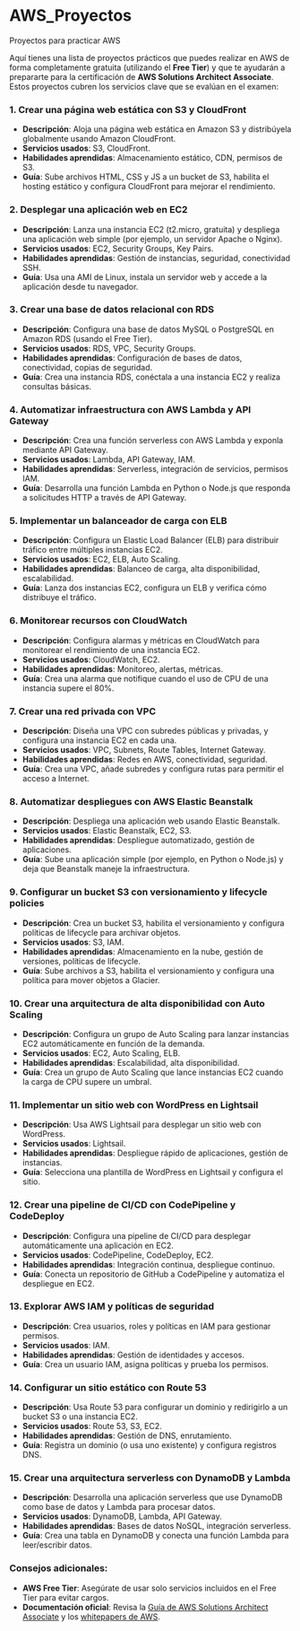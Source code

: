 # AWS_Proyectos
Proyectos para practicar AWS

Aquí tienes una lista de proyectos prácticos que puedes realizar en AWS de forma completamente gratuita (utilizando el **Free Tier**) y que te ayudarán a prepararte para la certificación de **AWS Solutions Architect Associate**. Estos proyectos cubren los servicios clave que se evalúan en el examen:

### 1. **Crear una página web estática con S3 y CloudFront**
- **Descripción**: Aloja una página web estática en Amazon S3 y distribúyela globalmente usando Amazon CloudFront.
- **Servicios usados**: S3, CloudFront.
- **Habilidades aprendidas**: Almacenamiento estático, CDN, permisos de S3.
- **Guía**: Sube archivos HTML, CSS y JS a un bucket de S3, habilita el hosting estático y configura CloudFront para mejorar el rendimiento.

### 2. **Desplegar una aplicación web en EC2**
- **Descripción**: Lanza una instancia EC2 (t2.micro, gratuita) y despliega una aplicación web simple (por ejemplo, un servidor Apache o Nginx).
- **Servicios usados**: EC2, Security Groups, Key Pairs.
- **Habilidades aprendidas**: Gestión de instancias, seguridad, conectividad SSH.
- **Guía**: Usa una AMI de Linux, instala un servidor web y accede a la aplicación desde tu navegador.

### 3. **Crear una base de datos relacional con RDS**
- **Descripción**: Configura una base de datos MySQL o PostgreSQL en Amazon RDS (usando el Free Tier).
- **Servicios usados**: RDS, VPC, Security Groups.
- **Habilidades aprendidas**: Configuración de bases de datos, conectividad, copias de seguridad.
- **Guía**: Crea una instancia RDS, conéctala a una instancia EC2 y realiza consultas básicas.

### 4. **Automatizar infraestructura con AWS Lambda y API Gateway**
- **Descripción**: Crea una función serverless con AWS Lambda y exponla mediante API Gateway.
- **Servicios usados**: Lambda, API Gateway, IAM.
- **Habilidades aprendidas**: Serverless, integración de servicios, permisos IAM.
- **Guía**: Desarrolla una función Lambda en Python o Node.js que responda a solicitudes HTTP a través de API Gateway.

### 5. **Implementar un balanceador de carga con ELB**
- **Descripción**: Configura un Elastic Load Balancer (ELB) para distribuir tráfico entre múltiples instancias EC2.
- **Servicios usados**: EC2, ELB, Auto Scaling.
- **Habilidades aprendidas**: Balanceo de carga, alta disponibilidad, escalabilidad.
- **Guía**: Lanza dos instancias EC2, configura un ELB y verifica cómo distribuye el tráfico.

### 6. **Monitorear recursos con CloudWatch**
- **Descripción**: Configura alarmas y métricas en CloudWatch para monitorear el rendimiento de una instancia EC2.
- **Servicios usados**: CloudWatch, EC2.
- **Habilidades aprendidas**: Monitoreo, alertas, métricas.
- **Guía**: Crea una alarma que notifique cuando el uso de CPU de una instancia supere el 80%.

### 7. **Crear una red privada con VPC**
- **Descripción**: Diseña una VPC con subredes públicas y privadas, y configura una instancia EC2 en cada una.
- **Servicios usados**: VPC, Subnets, Route Tables, Internet Gateway.
- **Habilidades aprendidas**: Redes en AWS, conectividad, seguridad.
- **Guía**: Crea una VPC, añade subredes y configura rutas para permitir el acceso a Internet.

### 8. **Automatizar despliegues con AWS Elastic Beanstalk**
- **Descripción**: Despliega una aplicación web usando Elastic Beanstalk.
- **Servicios usados**: Elastic Beanstalk, EC2, S3.
- **Habilidades aprendidas**: Despliegue automatizado, gestión de aplicaciones.
- **Guía**: Sube una aplicación simple (por ejemplo, en Python o Node.js) y deja que Beanstalk maneje la infraestructura.

### 9. **Configurar un bucket S3 con versionamiento y lifecycle policies**
- **Descripción**: Crea un bucket S3, habilita el versionamiento y configura políticas de lifecycle para archivar objetos.
- **Servicios usados**: S3, IAM.
- **Habilidades aprendidas**: Almacenamiento en la nube, gestión de versiones, políticas de lifecycle.
- **Guía**: Sube archivos a S3, habilita el versionamiento y configura una política para mover objetos a Glacier.

### 10. **Crear una arquitectura de alta disponibilidad con Auto Scaling**
- **Descripción**: Configura un grupo de Auto Scaling para lanzar instancias EC2 automáticamente en función de la demanda.
- **Servicios usados**: EC2, Auto Scaling, ELB.
- **Habilidades aprendidas**: Escalabilidad, alta disponibilidad.
- **Guía**: Crea un grupo de Auto Scaling que lance instancias EC2 cuando la carga de CPU supere un umbral.

### 11. **Implementar un sitio web con WordPress en Lightsail**
- **Descripción**: Usa AWS Lightsail para desplegar un sitio web con WordPress.
- **Servicios usados**: Lightsail.
- **Habilidades aprendidas**: Despliegue rápido de aplicaciones, gestión de instancias.
- **Guía**: Selecciona una plantilla de WordPress en Lightsail y configura el sitio.

### 12. **Crear una pipeline de CI/CD con CodePipeline y CodeDeploy**
- **Descripción**: Configura una pipeline de CI/CD para desplegar automáticamente una aplicación en EC2.
- **Servicios usados**: CodePipeline, CodeDeploy, EC2.
- **Habilidades aprendidas**: Integración continua, despliegue continuo.
- **Guía**: Conecta un repositorio de GitHub a CodePipeline y automatiza el despliegue en EC2.

### 13. **Explorar AWS IAM y políticas de seguridad**
- **Descripción**: Crea usuarios, roles y políticas en IAM para gestionar permisos.
- **Servicios usados**: IAM.
- **Habilidades aprendidas**: Gestión de identidades y accesos.
- **Guía**: Crea un usuario IAM, asigna políticas y prueba los permisos.

### 14. **Configurar un sitio estático con Route 53**
- **Descripción**: Usa Route 53 para configurar un dominio y redirigirlo a un bucket S3 o una instancia EC2.
- **Servicios usados**: Route 53, S3, EC2.
- **Habilidades aprendidas**: Gestión de DNS, enrutamiento.
- **Guía**: Registra un dominio (o usa uno existente) y configura registros DNS.

### 15. **Crear una arquitectura serverless con DynamoDB y Lambda**
- **Descripción**: Desarrolla una aplicación serverless que use DynamoDB como base de datos y Lambda para procesar datos.
- **Servicios usados**: DynamoDB, Lambda, API Gateway.
- **Habilidades aprendidas**: Bases de datos NoSQL, integración serverless.
- **Guía**: Crea una tabla en DynamoDB y conecta una función Lambda para leer/escribir datos.

### Consejos adicionales:
- **AWS Free Tier**: Asegúrate de usar solo servicios incluidos en el Free Tier para evitar cargos.
- **Documentación oficial**: Revisa la [Guía de AWS Solutions Architect Associate](https://aws.amazon.com/certification/certified-solutions-architect-associate/) y los [whitepapers de AWS](https://aws.amazon.com/whitepapers/).
